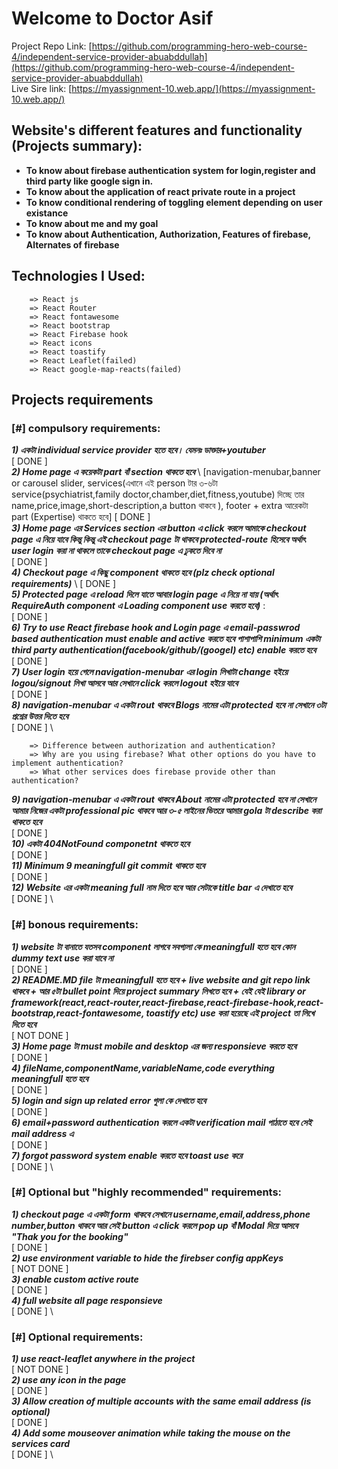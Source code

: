 # Welcome to **Doctor Asif**

Project Repo Link: [https://github.com/programming-hero-web-course-4/independent-service-provider-abuabddullah](https://github.com/programming-hero-web-course-4/independent-service-provider-abuabddullah) \
Live Sire link: [https://myassignment-10.web.app/](https://myassignment-10.web.app/) 



## Website's different features and functionality (Projects summary):
* **To know about firebase authentication system for login,register and third party like google sign in.**
* **To know about the application of react private route in a project**
* **To know conditional rendering of toggling element depending on user existance**
* **To know about me and my goal**
* **To know about Authentication, Authorization, Features of firebase, Alternates of firebase**



## Technologies I Used:
        => React js
        => React Router
        => React fontawesome
        => React bootstrap
        => React Firebase hook
        => React icons
        => React toastify
        => React Leaflet(failed)
        => React google-map-reacts(failed)



## Projects requirements

### [#] compulsory requirements:
**_1) একটা individual service provider হতে হবে। যেমনঃ ডাক্তার+youtuber_** \
[ DONE ] \
**_2) Home page এ কয়েকটা part বাঁ section থাকতে হবে_** \ [navigation-menubar,banner or carousel slider, services(এখানে এই person টার ৩-৬টা service(psychiatrist,family doctor,chamber,diet,fitness,youtube) দিচ্ছে তার name,price,image,short-description,a button থাকবে ), footer + extra আরেকটা part (Expertise) থাকতে হবে] 
[ DONE ] \
**_3) Home page এর Services section এর button এ click করলে আমাকে checkout page এ নিয়ে যাবে কিন্তু কিন্তু এই checkout page টা থাকবে protected-route হিসেবে অর্থাৎ user login করা না থাকলে তাকে checkout page এ ঢুকতে দিবে না_** \
[ DONE ] \
**_4) Checkout page এ কিছু component থাকতে হবে (plz check optional requirements)_** \ 
[ DONE ] \
**_5) Protected page এ reload দিলে যাতে আবার login page এ নিয়ে না যায় (অর্থাৎ RequireAuth component এ Loading component use করতে হবে)_**  : \
[ DONE ] \
**_6) Try to use React firebase hook and Login page এ email-passwrod based authentication must enable and active করতে হবে পাশাপাশি minimum একটা third party authentication(facebook/github/(googel) etc) enable করতে হবে_** \
[ DONE ] \
**_7) User login হয়ে গেলে navigation-menubar এর login লিখাটা change হইয়ে logou/signout লিখা আসবে আর সেখানে click করলে logout হইয়ে যাবে_** \
[ DONE ] \
**_8) navigation-menubar এ একটা rout থাকবে Blogs নামের এটা protected হবে না সেখানে ৩টা প্রশ্নের উত্তর দিতে হবে_** \
[ DONE ] \

        => Difference between authorization and authentication?
        => Why are you using firebase? What other options do you have to implement authentication?
        => What other services does firebase provide other than authentication?                  


**_9) navigation-menubar এ একটা rout থাকবে About নামের এটা protected হবে না সেখানে আমার নিজের একটা professional pic থাকবে আর ৩-৫ লাইনের ভিতরে আমার gola টা describe করা থাকতে হবে_** \
[ DONE ] \
**_10) একটা 404NotFound componetnt থাকতে হবে_** \
[ DONE ] \
**_11) Minimum 9 meaningfull git commit থাকতে হবে_** \
[ DONE ] \
**_12) Website এর একটা meaning full নাম দিতে হবে আর সেটাকে title bar এ দেখাতে হবে_** \
[ DONE ] \




### [#] bonous requirements:
**_1) website টা বানাতে যতসব component লাগবে সবগ্যলা কে meaningfull হতে হবে কোন dummy text use করা যাবে না_** \
[ DONE ] \
**_2) README.MD file টা meaningfull হতে হবে + live website and git repo link থাকবে +  আর ৫টা bullet point দিয়ে project summary লিখতে হবে + যেই যেই library or framework(react,react-router,react-firebase,react-firebase-hook,react-bootstrap,react-fontawesome, toastify etc) use করা হয়েছে এই project তা লিখে দিতে হবে_** \
[ NOT DONE ] \
**_3) Home page টা must mobile and desktop এর জন্য responsieve করতে হবে_** \
[ DONE ] \
**_4) fileName,componentName,variableName,code everything meaningfull হতে হবে_** \
[ DONE ] \
**_5) login and sign up related error গুলা কে দেখাতে হবে_** \
[ DONE ] \
**_6) email+password authentication করলে একটা verification mail পাঠাতে হবে সেই mail address এ_** \
[ DONE ] \
**_7) forgot password system enable করতে হবে toast use করে_** \
[ DONE ] \



### [#] Optional but "highly recommended" requirements:
**_1) checkout page এ একটা form থাকবে সেখানে username,email,address,phone number,button থাকবে আর সেই button এ click করলে pop up বাঁ Modal দিয়ে আসবে "Thak you for the booking"_** \
[ DONE ] \
**_2) use environment variable to hide the firebser config appKeys_** \
[ NOT DONE ] \
**_3) enable custom active route_** \
[ DONE ] \
**_4) full website all page responsieve_** \
[ DONE ] \



### [#] Optional requirements:
**_1) use react-leaflet anywhere in the project_** \
[ NOT DONE ] \
**_2) use any icon in the page_** \
[ DONE ] \
**_3) Allow creation of multiple accounts with the same email address (is optional)_** \
[ DONE ] \
**_4) Add some mouseover animation while taking the mouse on the services card_** \
[ DONE ] \